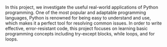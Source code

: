 In this project, we investigate the useful real-world applications of Python programming. One of the most popular and adaptable programming languages, Python is renowned for being easy to understand and use, which makes it a perfect tool for resolving common issues. In order to write effective, error-resistant code, this project focuses on learning basic programming concepts including try-except blocks, while loops, and for loops.


